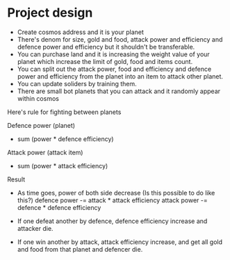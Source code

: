 # Project design

- Create cosmos address and it is your planet
- There's denom for size, gold and food, attack power and efficiency and defence power and efficiency but it shouldn't be transferable.
- You can purchase land and it is increasing the weight value of your planet which increase the limit of gold, food and items count.
- You can split out the attack power, food and efficiency and defence power and efficiency from the planet into an item to attack other planet.
- You can update soliders by training them.
- There are small bot planets that you can attack and it randomly appear within cosmos

Here's rule for fighting between planets

Defence power (planet)
- sum (power * defence efficiency)

Attack power (attack item)
- sum (power * attack efficiency)

Result
- As time goes, power of both side decrease (Is this possible to do like this?)
defence power -= attack * attack efficiency
attack power -= defence * defence efficiency

- If one defeat another by defence, defence efficiency increase and attacker die.
- If one win another by attack, attack efficiency increase, and get all gold and food from that planet and defencer die.



